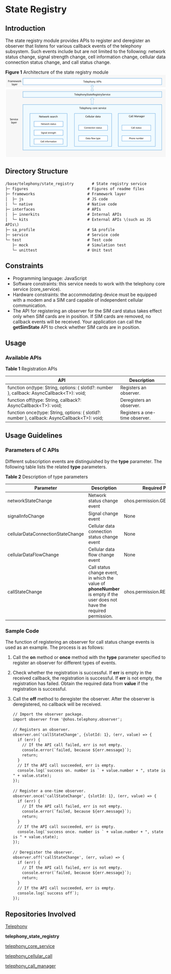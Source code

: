 # State Registry<a name="EN-US_TOPIC_0000001152064139"></a>


## Introduction<a name="section117mcpsimp"></a>

The state registry module provides APIs to register and deregister an observer that listens for various callback events of the telephony subsystem. Such events include but are not limited to the following: network status change, signal strength change, cell information change, cellular data connection status change, and call status change.

**Figure  1**  Architecture of the state registry module<a name="fig13267152558"></a>
![](figures/state-registry-module.architecture.png)

## Directory Structure<a name="section124mcpsimp"></a>

```
/base/telephony/state_registry        # State registry service
├─ figures                          # Figures of readme files
├─ frameworks                       # Framework layer
│  ├─ js                            # JS code
│  └─ native                        # Native code
├─ interfaces                       # APIs
│  ├─ innerkits                     # Internal APIs
│  └─ kits                          # External APIs \(such as JS APIs\)
├─ sa_profile                       # SA profile
├─ service                          # Service code
└─ test                             # Test code
   ├─ mock                          # Simulation test
   └─ unittest                      # Unit test
```

## Constraints<a name="section128mcpsimp"></a>

-   Programming language: JavaScript
-   Software constraints: this service needs to work with the telephony core service \(core\_service\).
-   Hardware constraints: the accommodating device must be equipped with a modem and a SIM card capable of independent cellular communication.
-   The API for registering an observer for the SIM card status takes effect only when SIM cards are in position. If SIM cards are removed, no callback events will be received. Your application can call the  **getSimState**  API to check whether SIM cards are in position.

## Usage<a name="section134mcpsimp"></a>

### Available APIs<a name="section136mcpsimp"></a>

**Table  1**  Registration APIs

<a name="table165976561598"></a>

| API                                                          | Description                    |
| ------------------------------------------------------------ | ------------------------------ |
| function on(type: String, options: { slotId?: number }, callback: AsyncCallback\<T\>): void; | Registers an observer.         |
| function off(type: String, callback?: AsyncCallback\<T\>): void; | Deregisters an observer.       |
| function once(type: String, options: { slotId?: number }, callback: AsyncCallback\<T\>): void; | Registers a one-time observer. |

## Usage Guidelines<a name="section163mcpsimp"></a>

### Parameters of C APIs<a name="section1099113151207"></a>

Different subscription events are distinguished by the  **type**  parameter. The following table lists the related  **type**  parameters.

**Table  2**  Description of type parameters

<a name="table1234838197"></a>

| Parameter                         | Description                                                  | Required Permission              |
| --------------------------------- | ------------------------------------------------------------ | -------------------------------- |
| networkStateChange                | Network status change event                                  | ohos.permission.GET_NETWORK_INFO |
| signalInfoChange                  | Signal change event                                          | None                             |
| cellularDataConnectionStateChange | Cellular data connection status change event                 | None                             |
| cellularDataFlowChange            | Cellular data flow change event                              | None                             |
| callStateChange                   | Call status change event, in which the value of **phoneNumber** is empty if the user does not have the required permission. | ohos.permission.READ_CALL_LOG    |

### Sample Code<a name="section1558565082915"></a>

The function of registering an observer for call status change events is used as an example. The process is as follows:

1.  Call the  **on**  method or  **once**  method with the  **type**  parameter specified to register an observer for different types of events.
2.  Check whether the registration is successful. If  **err**  is empty in the received callback, the registration is successful. If  **err**  is not empty, the registration has failed. Obtain the required data from  **value**  if the registration is successful. 
3.  Call the  **off**  method to deregister the observer. After the observer is deregistered, no callback will be received.

    ```
    // Import the observer package.
    import observer from '@ohos.telephony.observer';
    
    // Registers an observer.
    observer.on('callStateChange', {slotId: 1}, (err, value) => {
      if (err) {
        // If the API call failed, err is not empty.
        console.error(`failed, because ${err.message}`);
        return;
      }
      // If the API call succeeded, err is empty.
      console.log(`success on. number is ` + value.number + ", state is " + value.state);
    });
    
    // Register a one-time observer.
    observer.once('callStateChange', {slotId: 1}, (err, value) => {
      if (err) {
        // If the API call failed, err is not empty.
        console.error(`failed, because ${err.message}`);
        return;
      }
      // If the API call succeeded, err is empty.
      console.log(`success once. number is ` + value.number + ", state is " + value.state);
    });
    
    // Deregister the observer.
    observer.off('callStateChange', (err, value) => {
      if (err) {
        // If the API call failed, err is not empty.
        console.error(`failed, because ${err.message}`);
        return;
      }
      // If the API call succeeded, err is empty.
      console.log(`success off`);
    });
    ```


## Repositories Involved<a name="section206mcpsimp"></a>

[Telephony](https://gitee.com/openharmony/docs/blob/master/en/readme/telephony.md)

**telephony_state_registry**

[telephony_core_service](https://gitee.com/openharmony/telephony_core_service/blob/master/README.md)

[telephony_cellular_call](https://gitee.com/openharmony/telephony_cellular_call/blob/master/README.md)

[telephony_call_manager](https://gitee.com/openharmony/telephony_call_manager/blob/master/README.md)
